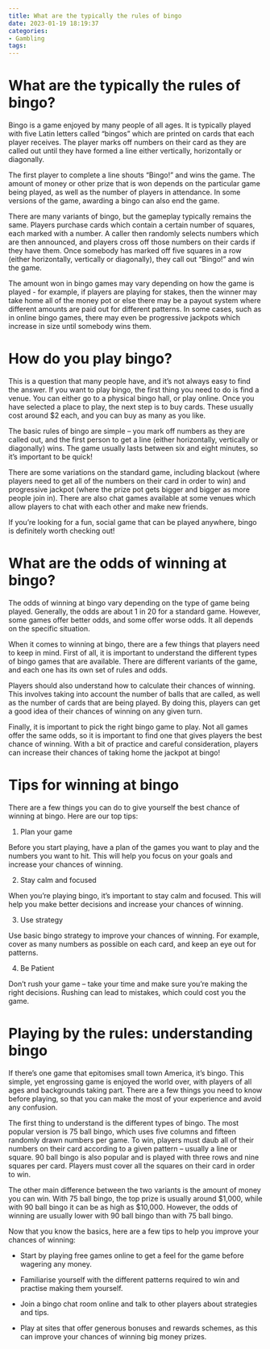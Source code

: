 ```yaml
---
title: What are the typically the rules of bingo
date: 2023-01-19 18:19:37
categories:
- Gambling
tags:
---
```



#  What are the typically the rules of bingo?

Bingo is a game enjoyed by many people of all ages. It is typically played with five Latin letters called “bingos” which are printed on cards that each player receives. The player marks off numbers on their card as they are called out until they have formed a line either vertically, horizontally or diagonally.

The first player to complete a line shouts “Bingo!” and wins the game. The amount of money or other prize that is won depends on the particular game being played, as well as the number of players in attendance. In some versions of the game, awarding a bingo can also end the game.

There are many variants of bingo, but the gameplay typically remains the same. Players purchase cards which contain a certain number of squares, each marked with a number. A caller then randomly selects numbers which are then announced, and players cross off those numbers on their cards if they have them. Once somebody has marked off five squares in a row (either horizontally, vertically or diagonally), they call out “Bingo!” and win the game.

The amount won in bingo games may vary depending on how the game is played - for example, if players are playing for stakes, then the winner may take home all of the money pot or else there may be a payout system where different amounts are paid out for different patterns. In some cases, such as in online bingo games, there may even be progressive jackpots which increase in size until somebody wins them.

#  How do you play bingo?

This is a question that many people have, and it’s not always easy to find the answer. If you want to play bingo, the first thing you need to do is find a venue. You can either go to a physical bingo hall, or play online. Once you have selected a place to play, the next step is to buy cards. These usually cost around $2 each, and you can buy as many as you like.

The basic rules of bingo are simple – you mark off numbers as they are called out, and the first person to get a line (either horizontally, vertically or diagonally) wins. The game usually lasts between six and eight minutes, so it’s important to be quick!

There are some variations on the standard game, including blackout (where players need to get all of the numbers on their card in order to win) and progressive jackpot (where the prize pot gets bigger and bigger as more people join in). There are also chat games available at some venues which allow players to chat with each other and make new friends.

If you’re looking for a fun, social game that can be played anywhere, bingo is definitely worth checking out!

#  What are the odds of winning at bingo?

The odds of winning at bingo vary depending on the type of game being played. Generally, the odds are about 1 in 20 for a standard game. However, some games offer better odds, and some offer worse odds. It all depends on the specific situation.

When it comes to winning at bingo, there are a few things that players need to keep in mind. First of all, it is important to understand the different types of bingo games that are available. There are different variants of the game, and each one has its own set of rules and odds.

Players should also understand how to calculate their chances of winning. This involves taking into account the number of balls that are called, as well as the number of cards that are being played. By doing this, players can get a good idea of their chances of winning on any given turn.

Finally, it is important to pick the right bingo game to play. Not all games offer the same odds, so it is important to find one that gives players the best chance of winning. With a bit of practice and careful consideration, players can increase their chances of taking home the jackpot at bingo!

#  Tips for winning at bingo

There are a few things you can do to give yourself the best chance of winning at bingo. Here are our top tips:

1) Plan your game

Before you start playing, have a plan of the games you want to play and the numbers you want to hit. This will help you focus on your goals and increase your chances of winning.

2) Stay calm and focused

When you’re playing bingo, it’s important to stay calm and focused. This will help you make better decisions and increase your chances of winning.

3) Use strategy

Use basic bingo strategy to improve your chances of winning. For example, cover as many numbers as possible on each card, and keep an eye out for patterns.

4) Be Patient

Don’t rush your game – take your time and make sure you’re making the right decisions. Rushing can lead to mistakes, which could cost you the game.

#  Playing by the rules: understanding bingo

If there’s one game that epitomises small town America, it’s bingo. This simple, yet engrossing game is enjoyed the world over, with players of all ages and backgrounds taking part. There are a few things you need to know before playing, so that you can make the most of your experience and avoid any confusion.

The first thing to understand is the different types of bingo. The most popular version is 75 ball bingo, which uses five columns and fifteen randomly drawn numbers per game. To win, players must daub all of their numbers on their card according to a given pattern – usually a line or square. 90 ball bingo is also popular and is played with three rows and nine squares per card. Players must cover all the squares on their card in order to win.

The other main difference between the two variants is the amount of money you can win. With 75 ball bingo, the top prize is usually around $1,000, while with 90 ball bingo it can be as high as $10,000. However, the odds of winning are usually lower with 90 ball bingo than with 75 ball bingo.

Now that you know the basics, here are a few tips to help you improve your chances of winning:

* Start by playing free games online to get a feel for the game before wagering any money.

* Familiarise yourself with the different patterns required to win and practise making them yourself.

* Join a bingo chat room online and talk to other players about strategies and tips.

* Play at sites that offer generous bonuses and rewards schemes, as this can improve your chances of winning big money prizes.